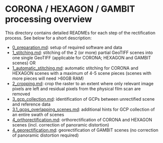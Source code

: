 # CORONA / HEXAGON / GAMBIT processing overview
This directory contains detailed READMEs for each step of the rectification process. See below for a short description:

- [0_preparation.md](0_preparation.md): setup of required software and data
- [1_stitching.md](1_stitching.md): stitching of the 2 (or more) partial GeoTIFF scenes into one single GeoTIFF (applicable for CORONA; HEXAGON and GAMBIT scenes)
    OR
- [1_automatic_stitching.md](1_automatic_stitching.md): automatic stitching for CORONA and HEXAGON scenes with a maximum of 4-5 scene pieces (scenes with more pieces will need >60GB RAM)
- [2_cropping.md](2_cropping.md): crop the raster to an extent where only relevant image pixels are left and residual pixels from the physical film scan are removed
- [3_gcp_collection.md](3_gcp_collection.md): identification of GCPs between unrectified scene and reference data
- [3.1_gcps_overlapping_scenes.md](3.1_gcps_overlapping_scenes.md): additional hints for GCP collection of an entire swath of scenes
- [4_orthorectification.md](4_orthorectification.md): orthorectification of CORONA and HEXAGON scenes (incl. correction of panoramic distortion)
- [4_georectification.md](4_georectification.md): georectification of GAMBIT scenes (no correction of panoramic distortion required)
